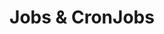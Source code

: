 ---
docType: "Course"
title: "Jobs & CronJobs"
description: "One-off and scheduled tasks"
courseTitle: "Jobs & CronJobs"
weight: 1
cardImage: ""
---